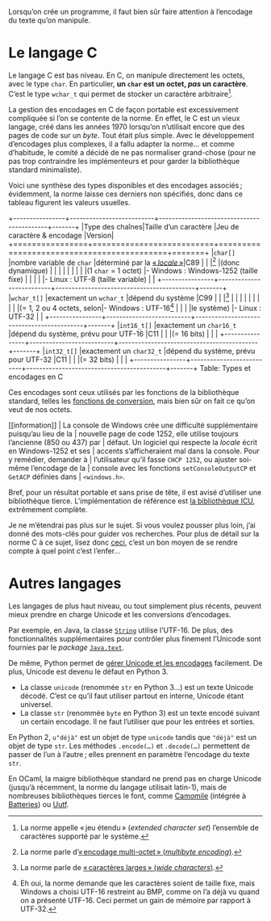 Lorsqu’on crée un programme, il faut bien sûr faire attention à l’encodage du
texte qu’on manipule.

# Le langage C

Le langage C est bas niveau. En C, on manipule directement les octets, avec le
type `char`. En particulier, **un `char` est un octet, *pas* un caractère**.
C’est le type `wchar_t` qui permet de stocker un caractère
arbitraire[^voca-extended].

La gestion des encodages en C de façon portable est excessivement compliquée si
l’on se contente de la norme. En effet, le C est un vieux langage, créé dans les
années 1970 lorsqu’on n’utilisait encore que des pages de code sur un _byte_.
Tout était plus simple. Avec le développement d’encodages plus complexes, il a
fallu adapter la norme… et comme d’habitude, le comité a décidé de ne pas
normaliser grand-chose (pour ne pas trop contraindre les implémenteurs et pour
garder la bibliothèque standard minimaliste).

Voici une synthèse des types disponibles et des encodages associés ; évidemment,
la norme laisse ces derniers non spécifiés, donc dans ce tableau figurent les
valeurs usuelles.

+----------------+--------------------------+-------------------------------------------+-------+
|Type des chaînes|Taille d’un caractère     |Jeu de caractère & encodage                |Version|
+================+==========================+===========================================+=======+
|`char[]`        |nombre variable de `char` |déterminé par la [« _locale_ »][man-locale]|C89    |
|                |[^voca-multibyte]         |(donc dynamique)                           |       |
|                |                          |                                           |       |
|                |(1 `char` = 1 octet)      |-    Windows : Windows-1252 (taille fixe)  |       |
|                |                          |-    Linux : UTF-8 (taille variable)       |       |
+----------------+--------------------------+-------------------------------------------+-------+
|`wchar_t[]`     |exactement un `wchar_t`   |dépend du système                          |C99    |
|                |[^voca-wide]              |                                           |       |
|                |                          |                                           |       |
|                |(= 1, 2 ou 4 octets, selon|-    Windows : UTF-16[^windows-utf16]      |       |
|                |le système)               |-    Linux : UTF-32                        |       |
+----------------+--------------------------+-------------------------------------------+-------+
|`int16_t[]`     |exactement un `char16_t`  |dépend du système, prévu pour UTF-16       |C11    |
|                |(= 16 bits)               |                                           |       |
+----------------+--------------------------+-------------------------------------------+-------+
|`int32_t[]`     |exactement un `char32_t`  |dépend du système, prévu pour UTF-32       |C11    |
|                |(= 32 bits)               |                                           |       |
+----------------+--------------------------+-------------------------------------------+-------+
Table: Types et encodages en C

[^windows-utf16]: Eh oui, la norme demande que les caractères soient de taille
  fixe, mais Windows a choisi UTF-16 restreint au BMP, comme on l’a déjà vu
  quand on a présenté UTF-16. Ceci permet un gain de mémoire par rapport à
  UTF-32.

Ces encodages sont ceux utilisés par les fonctions de la bibliothèque standard,
telles les [fonctions de conversion][man-mbtowc], mais bien sûr on fait ce qu’on
veut de nos octets.

[^voca-extended]: La norme appelle « jeu étendu » (_extended character set_)
  l’ensemble de caractères supporté par le système.
[^voca-multibyte]: La norme parle d’[« encodage multi-octet » (_multibyte
  encoding_)][man-multibyte].
[^voca-wide]: La norme parle de [« caractères larges » (_wide
  characters_)][man-wchar_t].

[man-wchar_t]:   http://www.sensi.org/~alec/man/man_h/wchar.html
[man-multibyte]: http://www.unix.com/man-page/FreeBSD/3/multibyte/
[man-locale]:    http://pwet.fr/man/linux/conventions/locale
[man-mbtowc]:    http://pwet.fr/man/linux/fonctions_bibliotheques/mbtowc
[man-mbsinit]:   http://pwet.fr/man/linux/fonctions_bibliotheques/mbsinit

[[information]]
| La console de Windows crée une difficulté supplémentaire puisqu’au lieu de la
| nouvelle page de code 1252, elle utilise toujours l’ancienne (850 ou 437) par
| défaut. Un logiciel qui respecte la _locale_ écrit en Windows-1252 et ses
| accents s’afficheraient mal dans la console. Pour y remédier, demander à
| l’utilisateur qu’il fasse `CHCP 1252`, ou ajuster soi-même l’encodage de la
| console avec les fonctions `setConsoleOutputCP` et `GetACP` définies dans
| `<windows.h>`.

Bref, pour un résultat portable et sans prise de tête, il est avisé d’utiliser
une bibliothèque tierce. L’implémentation de référence est [la bibliothèque
ICU][ICU], extrêmement complète.

[ICU]: https://fr.wikipedia.org/wiki/International_Components_for_Unicode

Je ne m’étendrai pas plus sur le sujet. Si vous voulez pousser plus loin, j’ai
donné des mots-clés pour guider vos recherches. Pour plus de détail sur la norme
C à ce sujet, lisez donc [ceci][msg-norme], c’est un bon moyen de se rendre
compte à quel point c’est l’enfer…

[msg-norme]: https://pdp.microjoe.org/forums/sujet/358/c-caracteres-unicode?page=1#p6937

# Autres langages

Les langages de plus haut niveau, ou tout simplement plus récents, peuvent mieux
prendre en charge Unicode et les conversions d’encodages.

Par exemple, en Java, la classe [`String`][java-String] utilise l’UTF-16. De
plus, des fonctionnalités supplémentaires pour contrôler plus finement l’Unicode
sont fournies par le _package_ [`Java.text`][java-text].

[java-String]: http://docs.oracle.com/javase/6/docs/api/java/lang/String.html
[java-text]:   http://docs.oracle.com/javase/6/docs/api/java/text/package-summary.html

De même, Python permet de [gérer Unicode et les encodages][python] facilement.
De plus, Unicode est devenu le défaut en Python 3.

-   La classe `unicode` (renommée `str` en Python 3…) est un texte Unicode
    décodé. C’est ce qu’il faut utiliser partout en interne, Unicode étant
    universel.
-   La classe `str` (renommée `byte` en Python 3) est un texte encodé suivant un
    certain encodage. Il ne faut l’utiliser que pour les entrées et sorties.

En Python 2, `u"déjà"` est un objet de type `unicode` tandis que `"déjà"` est un
objet de type `str`. Les méthodes `.encode(…)` et `.decode(…)` permettent de
passer de l’un à l’autre ; elles prennent en paramètre l’encodage du texte
`str`.

[python]: http://sametmax.com/lencoding-en-python-une-bonne-fois-pour-toute/

En OCaml, la maigre bibliothèque standard ne prend pas en charge Unicode
(jusqu’à récemment, la norme du langage utilisait latin-1), mais de nombreuses
bibliothèques tierces le font, comme [Camomile][ocaml-camomile] (intégrée à
[Batteries][ocaml-batteries]) ou [Uutf][ocaml-uutf].

[ocaml-camomile]:  https://github.com/yoriyuki/Camomile
[ocaml-batteries]: https://github.com/ocaml-batteries-team/batteries-included
[ocaml-uutf]:      http://erratique.ch/software/uutf
